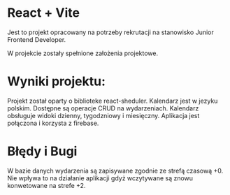 # React + Vite

Jest to projekt opracowany na potrzeby rekrutacji na stanowisko Junior Frontend Developer.

W projekcie zostały spełnione założenia projektowe.

# Wyniki projektu:

Projekt został oparty o biblioteke react-sheduler.
Kalendarz jest w jezyku polskim.
Dostępne są operacje CRUD na wydarzeniach.
Kalendarz obsługuje widoki dzienny, tygodzniowy i miesięczny.
Aplikacja jest połączona i korzysta z firebase.

# Błędy i Bugi

W bazie danych wydarzenia są zapisywane zgodnie ze strefą czasową +0.
Nie wpływa to na działanie aplikacji gdyż wczytywane są znowu konwetowane na strefe +2.
